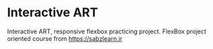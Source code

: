 # Interactive ART
Interactive ART, responsive flexbox practicing project.
FlexBox project oriented course from https://sabzlearn.ir

